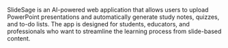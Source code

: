 SlideSage is an AI-powered web application that allows users to upload PowerPoint presentations and automatically generate study notes, quizzes, and to-do lists. The app is designed for students, educators, and professionals who want to streamline the learning process from slide-based content.
